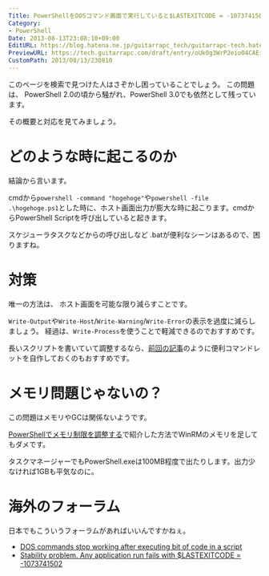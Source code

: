 ```yaml
---
Title: PowerShellをDOSコマンド画面で実行していると$LASTEXITCODE = -1073741502でが出る
Category:
- PowerShell
Date: 2013-08-13T23:08:10+09:00
EditURL: https://blog.hatena.ne.jp/guitarrapc_tech/guitarrapc-tech.hatenablog.com/atom/entry/6802418398340959906
PreviewURL: https://tech.guitarrapc.com/draft/entry/oUk0g3WrP2eio04CAEi7-TvgDGo
CustomPath: 2013/08/13/230810
---
```


<!--
Date: 2013-08-13T23:08:10+09:00
URL: https://tech.guitarrapc.com/entry/2013/08/13/230810
-->

このページを検索で見つけた人はさぞかし困っていることでしょう。
この問題は、 PowerShell 2.0の頃から騒がれ、PowerShell 3.0でも依然として残っています。

その概要と対応を見てみましょう。

# どのような時に起こるのか

結論から言います。

cmdから`powershell -command "hogehoge"`や`powershell -file .\hogehoge.ps1`とした時に、ホスト画面出力が膨大な時に起こります。cmdからPowerShell Scriptを呼び出していると起きます。

スケジューラタスクなどからの呼び出しなど .batが便利なシーンはあるので、困りますね。

# 対策

唯一の方法は、 ホスト画面を可能な限り減らすことです。

`Write-Output`や`Write-Host`/`Write-Warning`/`Write-Error`の表示を過度に減らしましょう。
経過は、`Write-Process`を使うことで軽減できるのでおすすめです。

長いスクリプトを書いていて調整するなら、[前回の記事](https://tech.guitarrapc.com/entry/2013/08/13/230841)のように便利コマンドレットを自作しておくのもおすすめです。

# メモリ問題じゃないの？

この問題はメモリやGCは関係ないようです。

[PowerShellでメモリ制限を調整する](https://tech.guitarrapc.com/entry/2013/08/02/000842)で紹介した方法でWinRMのメモリを足してもダメです。

タスクマネージャーでもPowerShell.exeは100MB程度で出たりします。出力少なければ1GBも平気なのに。

# 海外のフォーラム

日本でもこういうフォーラムがあればいいんですかねぇ。

* [DOS commands stop working after executing bit of code in a script](http://connect.microsoft.com/PowerShell/feedback/details/665809/dos-commands-stop-working-after-executing-bit-of-code-in-a-script)
* [Stability problem. Any application run fails with $LASTEXITCODE = -1073741502](http://connect.microsoft.com/PowerShell/feedback/details/496326/stability-problem-any-application-run-fails-with-lastexitcode-1073741502)

